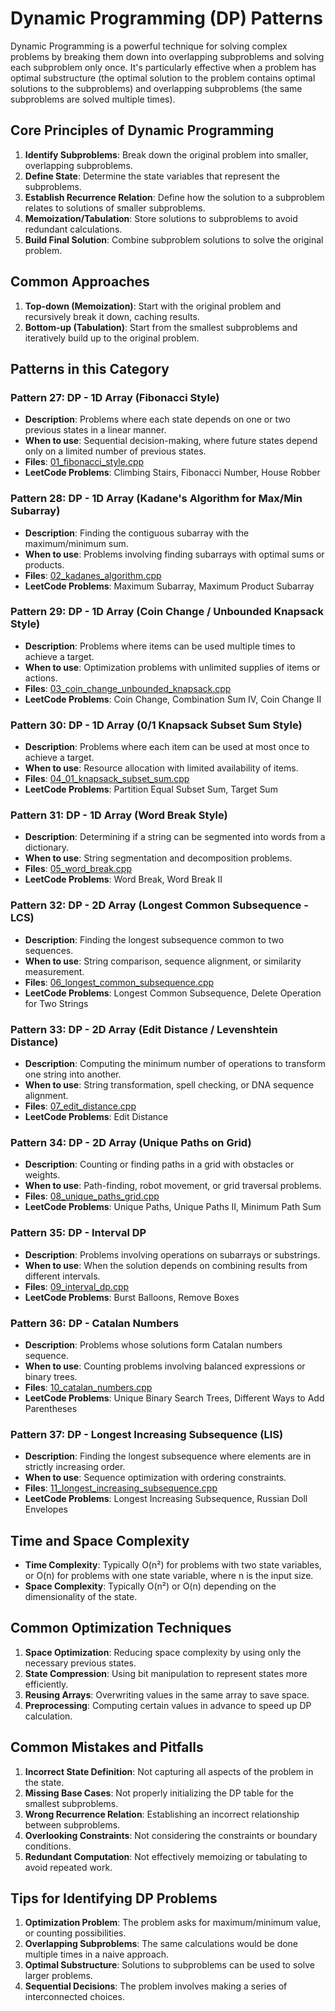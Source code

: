 # Dynamic Programming (DP) Patterns

Dynamic Programming is a powerful technique for solving complex problems by breaking them down into overlapping subproblems and solving each subproblem only once. It's particularly effective when a problem has optimal substructure (the optimal solution to the problem contains optimal solutions to the subproblems) and overlapping subproblems (the same subproblems are solved multiple times).

## Core Principles of Dynamic Programming

1. **Identify Subproblems**: Break down the original problem into smaller, overlapping subproblems.
2. **Define State**: Determine the state variables that represent the subproblems.
3. **Establish Recurrence Relation**: Define how the solution to a subproblem relates to solutions of smaller subproblems.
4. **Memoization/Tabulation**: Store solutions to subproblems to avoid redundant calculations.
5. **Build Final Solution**: Combine subproblem solutions to solve the original problem.

## Common Approaches

1. **Top-down (Memoization)**: Start with the original problem and recursively break it down, caching results.
2. **Bottom-up (Tabulation)**: Start from the smallest subproblems and iteratively build up to the original problem.

## Patterns in this Category

### Pattern 27: DP - 1D Array (Fibonacci Style)
- **Description**: Problems where each state depends on one or two previous states in a linear manner.
- **When to use**: Sequential decision-making, where future states depend only on a limited number of previous states.
- **Files**: [01_fibonacci_style.cpp](./01_fibonacci_style.cpp)
- **LeetCode Problems**: Climbing Stairs, Fibonacci Number, House Robber

### Pattern 28: DP - 1D Array (Kadane's Algorithm for Max/Min Subarray)
- **Description**: Finding the contiguous subarray with the maximum/minimum sum.
- **When to use**: Problems involving finding subarrays with optimal sums or products.
- **Files**: [02_kadanes_algorithm.cpp](./02_kadanes_algorithm.cpp)
- **LeetCode Problems**: Maximum Subarray, Maximum Product Subarray

### Pattern 29: DP - 1D Array (Coin Change / Unbounded Knapsack Style)
- **Description**: Problems where items can be used multiple times to achieve a target.
- **When to use**: Optimization problems with unlimited supplies of items or actions.
- **Files**: [03_coin_change_unbounded_knapsack.cpp](./03_coin_change_unbounded_knapsack.cpp)
- **LeetCode Problems**: Coin Change, Combination Sum IV, Coin Change II

### Pattern 30: DP - 1D Array (0/1 Knapsack Subset Sum Style)
- **Description**: Problems where each item can be used at most once to achieve a target.
- **When to use**: Resource allocation with limited availability of items.
- **Files**: [04_01_knapsack_subset_sum.cpp](./04_01_knapsack_subset_sum.cpp)
- **LeetCode Problems**: Partition Equal Subset Sum, Target Sum

### Pattern 31: DP - 1D Array (Word Break Style)
- **Description**: Determining if a string can be segmented into words from a dictionary.
- **When to use**: String segmentation and decomposition problems.
- **Files**: [05_word_break.cpp](./05_word_break.cpp)
- **LeetCode Problems**: Word Break, Word Break II

### Pattern 32: DP - 2D Array (Longest Common Subsequence - LCS)
- **Description**: Finding the longest subsequence common to two sequences.
- **When to use**: String comparison, sequence alignment, or similarity measurement.
- **Files**: [06_longest_common_subsequence.cpp](./06_longest_common_subsequence.cpp)
- **LeetCode Problems**: Longest Common Subsequence, Delete Operation for Two Strings

### Pattern 33: DP - 2D Array (Edit Distance / Levenshtein Distance)
- **Description**: Computing the minimum number of operations to transform one string into another.
- **When to use**: String transformation, spell checking, or DNA sequence alignment.
- **Files**: [07_edit_distance.cpp](./07_edit_distance.cpp)
- **LeetCode Problems**: Edit Distance

### Pattern 34: DP - 2D Array (Unique Paths on Grid)
- **Description**: Counting or finding paths in a grid with obstacles or weights.
- **When to use**: Path-finding, robot movement, or grid traversal problems.
- **Files**: [08_unique_paths_grid.cpp](./08_unique_paths_grid.cpp)
- **LeetCode Problems**: Unique Paths, Unique Paths II, Minimum Path Sum

### Pattern 35: DP - Interval DP
- **Description**: Problems involving operations on subarrays or substrings.
- **When to use**: When the solution depends on combining results from different intervals.
- **Files**: [09_interval_dp.cpp](./09_interval_dp.cpp)
- **LeetCode Problems**: Burst Balloons, Remove Boxes

### Pattern 36: DP - Catalan Numbers
- **Description**: Problems whose solutions form Catalan numbers sequence.
- **When to use**: Counting problems involving balanced expressions or binary trees.
- **Files**: [10_catalan_numbers.cpp](./10_catalan_numbers.cpp)
- **LeetCode Problems**: Unique Binary Search Trees, Different Ways to Add Parentheses

### Pattern 37: DP - Longest Increasing Subsequence (LIS)
- **Description**: Finding the longest subsequence where elements are in strictly increasing order.
- **When to use**: Sequence optimization with ordering constraints.
- **Files**: [11_longest_increasing_subsequence.cpp](./11_longest_increasing_subsequence.cpp)
- **LeetCode Problems**: Longest Increasing Subsequence, Russian Doll Envelopes

## Time and Space Complexity

- **Time Complexity**: Typically O(n²) for problems with two state variables, or O(n) for problems with one state variable, where n is the input size.
- **Space Complexity**: Typically O(n²) or O(n) depending on the dimensionality of the state.

## Common Optimization Techniques

1. **Space Optimization**: Reducing space complexity by using only the necessary previous states.
2. **State Compression**: Using bit manipulation to represent states more efficiently.
3. **Reusing Arrays**: Overwriting values in the same array to save space.
4. **Preprocessing**: Computing certain values in advance to speed up DP calculation.

## Common Mistakes and Pitfalls

1. **Incorrect State Definition**: Not capturing all aspects of the problem in the state.
2. **Missing Base Cases**: Not properly initializing the DP table for the smallest subproblems.
3. **Wrong Recurrence Relation**: Establishing an incorrect relationship between subproblems.
4. **Overlooking Constraints**: Not considering the constraints or boundary conditions.
5. **Redundant Computation**: Not effectively memoizing or tabulating to avoid repeated work.

## Tips for Identifying DP Problems

1. **Optimization Problem**: The problem asks for maximum/minimum value, or counting possibilities.
2. **Overlapping Subproblems**: The same calculations would be done multiple times in a naive approach.
3. **Optimal Substructure**: Solutions to subproblems can be used to solve larger problems.
4. **Sequential Decisions**: The problem involves making a series of interconnected choices.
